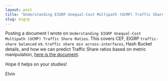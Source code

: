 ```yaml
---
layout: post
title: "Understanding EIGRP Unequal-Cost Multipath (UCMP) Traffic Share Distributions"
slug: eigrp
---
```


Posting a document I wrote on `Understanding EIGRP Unequal-Cost Multipath (UCMP) Traffic Share Ratios`. This covers CEF, EIGRP `traffic-share balanced` vs. `traffic share min across-interfaces`, Hash Bucket details, and how we can predict Traffic Share ratios based on metric manipulation, [here is the document](https://docs.google.com/document/d/1sDscLm9PtBpgnfuaXU3LXgfaKfsBNZYnKsANCZqZabw/).

Hope it helps on your studies!

Elvin
